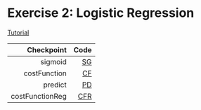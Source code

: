 # Exercise 2: Logistic Regression

[Tutorial](https://github.com/PeterWrighten/MachineLearning/blob/main/AndrewNG-ML/ex2-LogisticR/ex2.pdf)

Checkpoint|Code
--:|--:
sigmoid | [SG](https://github.com/PeterWrighten/MachineLearning/blob/main/AndrewNG-ML/ex2-LogisticR/sigmoid.m)
costFunction | [CF](https://github.com/PeterWrighten/MachineLearning/blob/main/AndrewNG-ML/ex2-LogisticR/costFunction.m)
predict | [PD](https://github.com/PeterWrighten/MachineLearning/blob/main/AndrewNG-ML/ex2-LogisticR/predict.m)
costFunctionReg |  [CFR](https://github.com/PeterWrighten/MachineLearning/blob/main/AndrewNG-ML/ex2-LogisticR/costFunctionReg.m)
